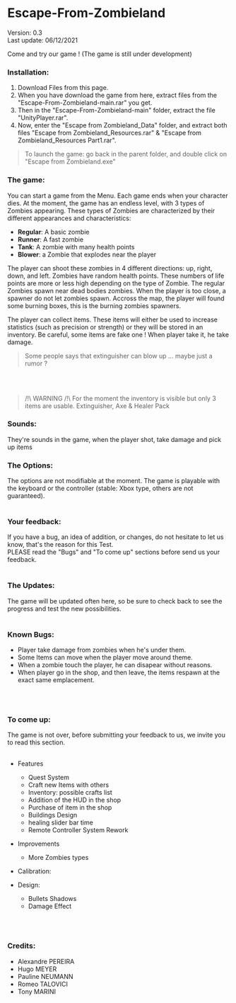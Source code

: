 # Escape-From-Zombieland

Version: 0.3<br/>
Last update: 06/12/2021

Come and try our game ! (The game is still under development)

### Installation:
1. Download Files from this page.
2. When you have download the game from here, extract files from the "Escape-From-Zombieland-main.rar" you get.
3. Then in the "Escape-From-Zombieland-main" folder, extract the file "UnityPlayer.rar".
4. Now, enter the "Escape from Zombieland_Data" folder, and extract both files "Escape from Zombieland_Resources.rar" & "Escape from Zombieland_Resources Part1.rar".
>To launch the game: go back in the parent folder, and double click on "Escape from Zombieland.exe"

### The game:
You can start a game from the Menu. Each game ends when your character dies. At the moment, the game has an endless level, with 3 types of Zombies appearing. These types of Zombies are characterized by their different appearances and characteristics:
- **Regular**: A basic zombie
- **Runner**: A fast zombie
- **Tank**: A zombie with many health points
- **Blower**: a Zombie that explodes near the player

The player can shoot these zombies in 4 different directions: up, right, down, and left. Zombies have random health points. These numbers of life points are more or less high depending on the type of Zombie.
The regular Zombies spawn near dead bodies zombies. When the player is too close, a spawner do not let zombies spawn.
Accross the map, the player will found some burning boxes, this is the burning zombies spawners.


The player can collect items. These items will either be used to increase statistics (such as precision or strength) or they will be stored in an inventory.
Be careful, some items are fake one ! When player take it, he take damage.

>Some people says that extinguisher can blow up ... maybe just a rumor ?
<br/>
<br/>

>/!\\ WARNING /!\\
>For the moment the inventory is visible but only 3 items are usable.
>Extinguisher, Axe & Healer Pack

### Sounds:
They're sounds in the game, when the player shot, take damage and pick up items

### The Options:
 The options are not modifiable at the moment. The game
 is playable with the keyboard or the controller (stable: Xbox type, others are not guaranteed).
<br/>
<br/>

### Your feedback:
If you have a bug, an idea of addition, or changes, do not hesitate to let us know, that's the reason for this Test.<br/>
PLEASE read the "Bugs" and "To come up" sections before send us your feedback.
<br/>
<br/>

### The Updates:
The game will be updated often here, so be sure to check back to see the progress and test the new possibilities.
<br/>
<br/>

### Known Bugs:
* Player take damage from zombies when he's under them.
* Some Items can move when the player move around theme.
* When a zombie touch the player, he can disapear without reasons.
* When player go in the shop, and then leave, the items respawn at the exact same emplacement.
<br/>
<br/>

### To come up:
The game is not over, before submitting your feedback to us, we invite you to read this section.
<br/>
<br/>

* Features
     - Quest System
     - Craft new Items with others
     - Inventory: possible crafts list
     - Addition of the HUD in the shop
     - Purchase of item in the shop
     - Buildings Design
     - healing slider bar time
     - Remote Controller System Rework

* Improvements
     - More Zombies types

* Calibration:

* Design:
     - Bullets Shadows
     - Damage Effect

<br/>
<br/>

### Credits:<br/>
- Alexandre PEREIRA
- Hugo MEYER
- Pauline NEUMANN
- Romeo TALOVICI
- Tony MARINI
